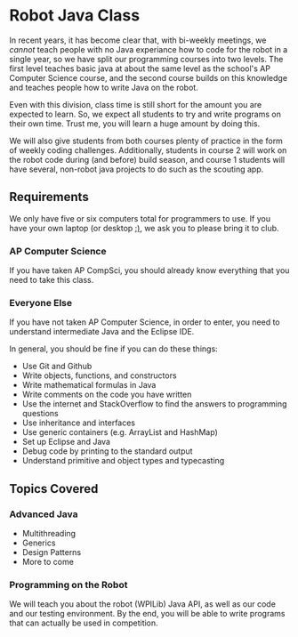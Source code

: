 # Robot Java Class
In recent years, it has become clear that, with bi-weekly meetings, we *cannot* teach people with no Java experiance how to code for the robot in a single year, so we have split our programming courses into two levels.  The first level teaches basic java at about the same level as the school's AP Computer Science course, and the second course builds on this knowledge and teaches people how to write Java on the robot.

Even with this division, class time is still short for the amount you are expected to learn.  So, we expect all students to try and write programs on their own time.  Trust me, you will learn a huge amount by doing this.

We will also give students from both courses plenty of practice in the form of weekly coding challenges.  Additionally, students in course 2 will work on the robot code during (and before) build season, and course 1 students will have several, non-robot java projects to do such as the scouting app.

## Requirements

We only have five or six computers total for programmers to use.  If you have your own laptop (or desktop [:)](https://xkcd.com/541/), we ask you to please bring it to club.

### AP Computer Science
If you have taken AP CompSci, you should already know everything that you need to take this class.
### Everyone Else
If you have not taken AP Computer Science, in order to enter, you need to understand intermediate Java and the Eclipse IDE. 

In general, you should be fine if you can do these things:
* Use Git and Github
* Write objects, functions, and constructors
* Write mathematical formulas in Java
* Write comments on the code you have written
* Use the internet and StackOverflow to find the answers to programming questions
* Use inheritance and interfaces
* Use generic containers (e.g. ArrayList and HashMap)
* Set up Eclipse and Java
* Debug code by printing to the standard output
* Understand primitive and object types and typecasting

## Topics Covered

### Advanced Java
* Multithreading
* Generics
* Design Patterns
* More to come

### Programming on the Robot
We will teach you about the robot (WPILib) Java API, as well as our code and our testing environment.  By the end, you will be able to write programs that can actually be used in competition.